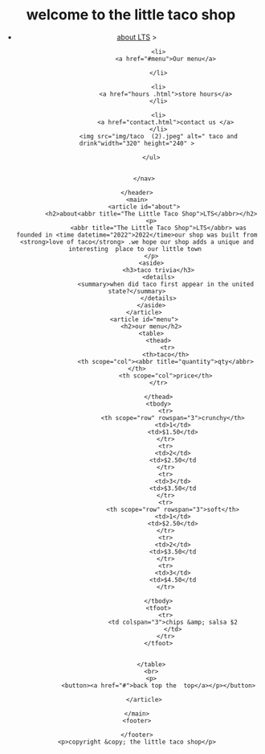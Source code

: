 <!DOCTYPE html>
<html lang="en">
<head>
    <meta charset="UTF-8">
    <meta name="viewport" content="width=device-width, initial-scale=1.0">
    <meta name="author" content="thony">
    <meta name="description" content="this web page is about THE LITTLE TACO SHOP">
    <link rel="icon" href="taco  (1).jpeg">
    <link rel="stylesheet" href="css/style.css">
    <title>Document</title>
</head>
<body>
    <header>
        <h1>welcome to the little taco shop</h1>
        <nav>
            <ul>
                <li>
                    <a href="#about">about LTS</a>
                    >
                </li>
    
                <li>
                    <a href="#menu">Our menu</a>
                    
                </li>
    
                <li>
                    <a href="hours .html">store hours</a>
                </li>
    
                <li>
                    <a href="contact.html">contact us </a>
                </li>
                <img src="img/taco  (2).jpeg" alt=" taco and drink"width="320" height="240" >
    
            </ul>
            

        </nav>
       
    </header>
    <main>
        <article id="about">
            <h2>about<abbr title="The Little Taco Shop">LTS</abbr></h2>
            <p>
                <abbr title="The Little Taco Shop">LTS</abbr> was founded in <time datetime="2022">2022</time>our shop was built from <strong>love of taco</strong> .we hope our shop adds a unique and interesting  place to our little town 
            </p>
            <aside>
                <h3>taco trivia</h3>
                <details>
                    <summary>when did taco first appear in the united state?</summary>
                </details>
            </aside>
        </article>
        <article id="menu">
            <h2>our menu</h2>
            <table>
                <thead>
                     <tr>
                    <th>taco</th>
                    <th scope="col"><abbr title="quantity">qty</abbr></th>
                    <th scope="col">price</th>
                </tr>
                    
                </thead>
                <tbody>
                    <tr>
                        <th scope="row" rowspan="3">crunchy</th>
                        <td>1</td>
                        <td>$1.50</td>
                    </tr>
                    <tr>
                        <td>2</td>
                        <td>$2.50</td
                    </tr>
                    <tr>
                        <td>3</td>
                        <td>$3.50</td
                    </tr>
                    <tr>
                        <th scope="row" rowspan="3">soft</th>
                        <td>1</td>
                        <td>$2.50</td>
                    </tr>
                    <tr>
                        <td>2</td>
                        <td>$3.50</td
                    </tr>
                    <tr>
                        <td>3</td>
                        <td>$4.50</td
                    </tr>
                   
                </tbody>
                <tfoot>
                    <tr>
                        <td colspan="3">chips &amp; salsa $2
                        </td>
                    </tr>
                </tfoot>
               

            </table>
            <br>
            <p>
                <button><a href="#">back top the  top</a></p></button>

        </article>

    </main>
    <footer>

    </footer>
    <p>copyright &copy; the little taco shop</p>

    
</body>
</html>

